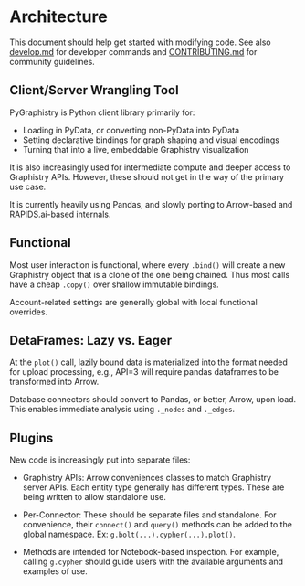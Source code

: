 # Architecture

This document should help get started with modifying code. See also [develop.md](DEVELOP.md) for developer commands and [CONTRIBUTING.md](CONTRIBUTING.md) for community guidelines.

## Client/Server Wrangling Tool

PyGraphistry is Python client library primarily for:
* Loading in PyData, or converting non-PyData into PyData
* Setting declarative bindings for graph shaping and visual encodings
* Turning that into a live, embeddable Graphistry visualization

It is also increasingly used for intermediate compute and deeper access to Graphistry APIs. However, these should not get in the way of the primary use case.

It is currently heavily using Pandas, and slowly porting to Arrow-based and RAPIDS.ai-based internals.

## Functional

Most user interaction is functional, where every `.bind()` will create a new Graphistry object that is a clone of the one being chained. Thus most calls have a cheap `.copy()` over shallow immutable bindings.

Account-related settings are generally global with local functional overrides.

## DetaFrames: Lazy vs. Eager

At the `plot()` call, lazily bound data is materialized into the format needed for upload processing, e.g., API=3 will require pandas dataframes to be transformed into Arrow.

Database connectors should convert to Pandas, or better, Arrow, upon load. This enables immediate analysis using `._nodes` and `._edges`.

## Plugins

New code is increasingly put into separate files:

* Graphistry APIs: Arrow conveniences classes to match Graphistry server APIs. Each entity type generally has different types. These are being written to allow standalone use.

* Per-Connector: These should be separate files and standalone. For convenience, their `connect()` and `query()` methods can be added to the global namespace. Ex: `g.bolt(...).cypher(...).plot()`.

* Methods are intended for Notebook-based inspection. For example, calling `g.cypher` should guide users with the available arguments and examples of use.